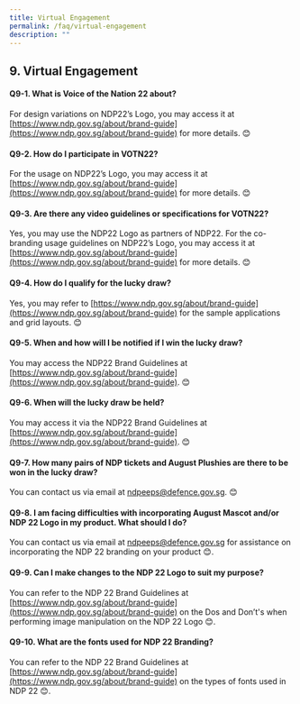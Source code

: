 ```yaml
---
title: Virtual Engagement
permalink: /faq/virtual-engagement
description: ""
---
```

## 9. Virtual Engagement

#### Q9-1.  What is Voice of the Nation 22 about?
For design variations on NDP22’s Logo, you may access it at [https://www.ndp.gov.sg/about/brand-guide](https://www.ndp.gov.sg/about/brand-guide) for more details. 😊

#### Q9-2.  How do I participate in VOTN22?
For the usage on NDP22’s Logo, you may access it at [https://www.ndp.gov.sg/about/brand-guide](https://www.ndp.gov.sg/about/brand-guide) for more details. 😊

#### Q9-3.  Are there any video guidelines or specifications for VOTN22?
Yes, you may use the NDP22 Logo as partners of NDP22. For the co-branding usage guidelines on NDP22’s Logo, you may access it at [https://www.ndp.gov.sg/about/brand-guide](https://www.ndp.gov.sg/about/brand-guide) for more details. 😊

#### Q9-4.  How do I qualify for the lucky draw?
Yes, you may refer to [https://www.ndp.gov.sg/about/brand-guide](https://www.ndp.gov.sg/about/brand-guide) for the sample applications and grid layouts. 😊

#### Q9-5.  When and how will I be notified if I win the lucky draw?
You may access the NDP22 Brand Guidelines at [https://www.ndp.gov.sg/about/brand-guide](https://www.ndp.gov.sg/about/brand-guide). 😊

#### Q9-6. When will the lucky draw be held?
You may access it via the NDP22 Brand Guidelines at [https://www.ndp.gov.sg/about/brand-guide](https://www.ndp.gov.sg/about/brand-guide). 😊


#### Q9-7. How many pairs of NDP tickets and August Plushies are there to be won in the lucky draw?
You can contact us via email at ndpeeps@defence.gov.sg. 😊


#### Q9-8. I am facing difficulties with incorporating August Mascot and/or NDP 22 Logo in my product. What should I do?
You can contact us via email at ndpeeps@defence.gov.sg for assistance on incorporating the NDP 22 branding on your product 😊.


#### Q9-9. Can I make changes to the NDP 22 Logo to suit my purpose?
 You can refer to the NDP 22 Brand Guidelines at [https://www.ndp.gov.sg/about/brand-guide](https://www.ndp.gov.sg/about/brand-guide) on the Dos and Don’t's when performing image manipulation on the NDP 22 Logo 😊.
 
 
#### Q9-10. What are the fonts used for NDP 22 Branding?
 You can refer to the NDP 22 Brand Guidelines at [https://www.ndp.gov.sg/about/brand-guide](https://www.ndp.gov.sg/about/brand-guide) on the types of fonts used in NDP 22 😊.
